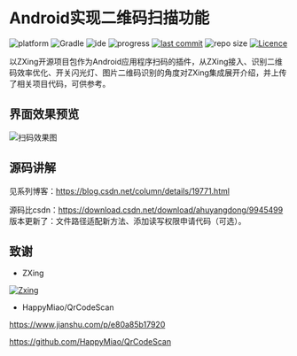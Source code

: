 # Android实现二维码扫描功能

![platform](https://img.shields.io/badge/platform-Android-lightgrey.svg)
![Gradle](https://img.shields.io/badge/Gradle-2.3.2-brightgreen.svg)
![ide](https://img.shields.io/badge/IDE-Android%20Studio-brightgreen.svg)
![progress](http://progressed.io/bar/100?title=completed)
[![last commit](https://img.shields.io/github/last-commit/ahuyangdong/QrCodeDemo4.svg)](https://github.com/ahuyangdong/QrCodeDemo4/commits/master)
![repo size](https://img.shields.io/github/repo-size/ahuyangdong/QrCodeDemo4.svg)
[![Licence](https://img.shields.io/github/license/ahuyangdong/QrCodeDemo4.svg)](https://github.com/ahuyangdong/QrCodeDemo4/blob/master/LICENSE)

以ZXing开源项目包作为Android应用程序扫码的插件，从ZXing接入、识别二维码效率优化、开关闪光灯、图片二维码识别的角度对ZXing集成展开介绍，并上传了相关项目代码，可供参考。
## 界面效果预览
![扫码效果图](https://github.com/ahuyangdong/QrCodeDemo4/blob/master/demo.gif)
## 源码讲解
见系列博客：https://blog.csdn.net/column/details/19771.html

源码比csdn：https://download.csdn.net/download/ahuyangdong/9945499 版本更新了：文件路径适配新方法、添加读写权限申请代码（可选）。

## 致谢

- ZXing

[![Zxing](https://camo.githubusercontent.com/cd92fcc87ebc531c60edc667da4a77b90c004ff0/68747470733a2f2f7261772e6769746875622e636f6d2f77696b692f7a78696e672f7a78696e672f7a78696e672d6c6f676f2e706e67)](https://github.com/zxing/zxing)

- HappyMiao/QrCodeScan

https://www.jianshu.com/p/e80a85b17920

https://github.com/HappyMiao/QrCodeScan
